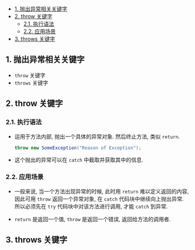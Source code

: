 <!-- TOC -->

- [1. 抛出异常相关关键字](#1-抛出异常相关关键字)
- [2. throw 关键字](#2-throw-关键字)
  - [2.1. 执行语法](#21-执行语法)
  - [2.2. 应用场景](#22-应用场景)
- [3. throws 关键字](#3-throws-关键字)

<!-- /TOC -->

## 1. 抛出异常相关关键字
- `throw` 关键字
- `throws` 关键字

## 2. throw 关键字

### 2.1. 执行语法
- 运用于方法内部, 抛出一个具体的异常对象. 然后终止方法, 类似 `return`.
  ```java
  throw new SomeException("Reason of Exception");
  ```

- 这个抛出的异常可以在 `catch` 中截取并获取其中的信息.

### 2.2. 应用场景
- 一般来说, 当一个方法出现异常的时候, 此时用 `return` 难以定义返回的内容,   
  因此可用 `throw` 返回一个异常对象, 在 `catch` 代码块中继续向上抛出异常.  
  所以必须先在 `try` 代码块中对该方法进行调用, 才能 `catch` 到异常.

- `return` 是返回一个值, `throw` 是返回一个错误, 返回给方法的调用者.

## 3. throws 关键字
